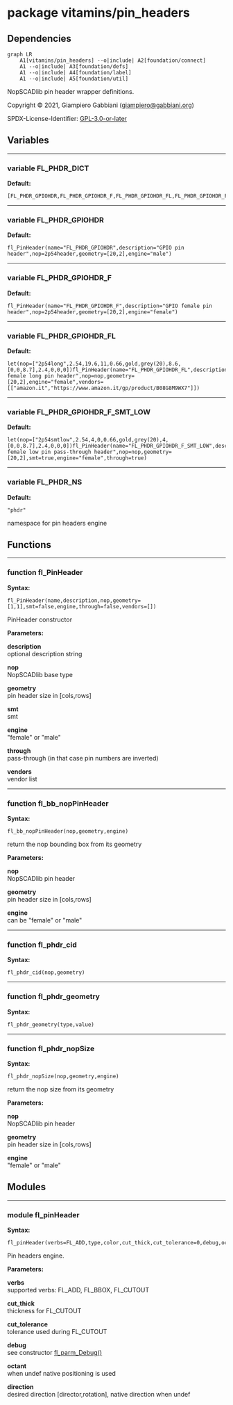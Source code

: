 # package vitamins/pin_headers

## Dependencies

```mermaid
graph LR
    A1[vitamins/pin_headers] --o|include| A2[foundation/connect]
    A1 --o|include| A3[foundation/defs]
    A1 --o|include| A4[foundation/label]
    A1 --o|include| A5[foundation/util]
```

NopSCADlib pin header wrapper definitions.

Copyright © 2021, Giampiero Gabbiani (giampiero@gabbiani.org)

SPDX-License-Identifier: [GPL-3.0-or-later](https://spdx.org/licenses/GPL-3.0-or-later.html)


## Variables

---

### variable FL_PHDR_DICT

__Default:__

    [FL_PHDR_GPIOHDR,FL_PHDR_GPIOHDR_F,FL_PHDR_GPIOHDR_FL,FL_PHDR_GPIOHDR_F_SMT_LOW,]

---

### variable FL_PHDR_GPIOHDR

__Default:__

    fl_PinHeader(name="FL_PHDR_GPIOHDR",description="GPIO pin header",nop=2p54header,geometry=[20,2],engine="male")

---

### variable FL_PHDR_GPIOHDR_F

__Default:__

    fl_PinHeader(name="FL_PHDR_GPIOHDR_F",description="GPIO female pin header",nop=2p54header,geometry=[20,2],engine="female")

---

### variable FL_PHDR_GPIOHDR_FL

__Default:__

    let(nop=["2p54long",2.54,19.6,11,0.66,gold,grey(20),8.6,[0,0,8.7],2.4,0,0,0])fl_PinHeader(name="FL_PHDR_GPIOHDR_FL",description="GPIO female long pin header",nop=nop,geometry=[20,2],engine="female",vendors=[["amazon.it","https://www.amazon.it/gp/product/B08G8M9WX7"]])

---

### variable FL_PHDR_GPIOHDR_F_SMT_LOW

__Default:__

    let(nop=["2p54smtlow",2.54,4,0,0.66,gold,grey(20),4,[0,0,8.7],2.4,0,0,0])fl_PinHeader(name="FL_PHDR_GPIOHDR_F_SMT_LOW",description="GPIO female low pin pass-through header",nop=nop,geometry=[20,2],smt=true,engine="female",through=true)

---

### variable FL_PHDR_NS

__Default:__

    "phdr"

namespace for pin headers engine

## Functions

---

### function fl_PinHeader

__Syntax:__

```text
fl_PinHeader(name,description,nop,geometry=[1,1],smt=false,engine,through=false,vendors=[])
```

PinHeader constructor

__Parameters:__

__description__  
optional description string

__nop__  
NopSCADlib base type

__geometry__  
pin header size in [cols,rows]

__smt__  
smt

__engine__  
"female" or "male"

__through__  
pass-through (in that case pin numbers are inverted)

__vendors__  
vendor list


---

### function fl_bb_nopPinHeader

__Syntax:__

```text
fl_bb_nopPinHeader(nop,geometry,engine)
```

return the nop bounding box from its geometry

__Parameters:__

__nop__  
NopSCADlib pin header

__geometry__  
pin header size in [cols,rows]

__engine__  
can be "female" or "male"


---

### function fl_phdr_cid

__Syntax:__

```text
fl_phdr_cid(nop,geometry)
```

---

### function fl_phdr_geometry

__Syntax:__

```text
fl_phdr_geometry(type,value)
```

---

### function fl_phdr_nopSize

__Syntax:__

```text
fl_phdr_nopSize(nop,geometry,engine)
```

return the nop size from its geometry

__Parameters:__

__nop__  
NopSCADlib pin header

__geometry__  
pin header size in [cols,rows]

__engine__  
"female" or "male"


## Modules

---

### module fl_pinHeader

__Syntax:__

    fl_pinHeader(verbs=FL_ADD,type,color,cut_thick,cut_tolerance=0,debug,octant,direction)

Pin headers engine.


__Parameters:__

__verbs__  
supported verbs: FL_ADD, FL_BBOX, FL_CUTOUT

__cut_thick__  
thickness for FL_CUTOUT

__cut_tolerance__  
tolerance used during FL_CUTOUT

__debug__  
see constructor [fl_parm_Debug()](../foundation/base_parameters.md#function-fl_parm_debug)

__octant__  
when undef native positioning is used

__direction__  
desired direction [director,rotation], native direction when undef


